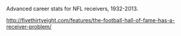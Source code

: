 Advanced career stats for NFL receivers, 1932-2013.

http://fivethirtyeight.com/features/the-football-hall-of-fame-has-a-receiver-problem/
